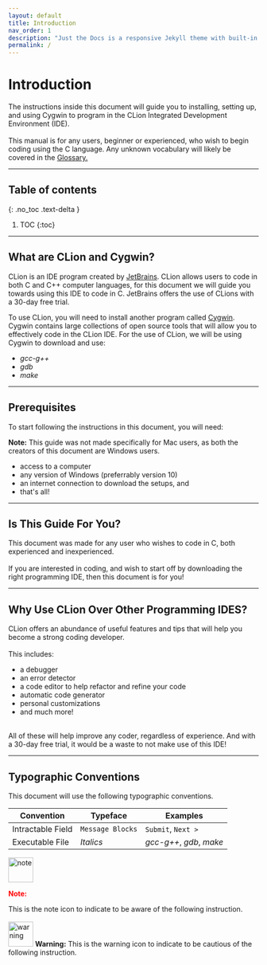 ```yaml
---
layout: default
title: Introduction
nav_order: 1
description: "Just the Docs is a responsive Jekyll theme with built-in search that is easily customizable and hosted on GitHub Pages."
permalink: /
---
```


# Introduction

The instructions inside this document will guide you to installing, setting up, and using Cygwin to program in the CLion Integrated Development Environment (IDE). 
<br/><br/>
This manual is for any users, beginner or experienced, who wish to begin coding using the C language. Any unknown vocabulary will likely be covered in the [Glossary.](https://go-maun.github.io/Keegan-Lawrance-User-Documentation/docs/index-test/)
<hr>

## Table of contents
{: .no_toc .text-delta }

1. TOC
{:toc}

---

## What are CLion and Cygwin?

CLion is an IDE program created by [JetBrains](https://www.jetbrains.com/). CLion allows users to code in both C and C++ computer languages, for this document we will guide you towards using this IDE to code in C. JetBrains offers the use of CLions with a 30-day free trial.

To use CLion, you will need to install another program called [Cygwin](https://www.cygwin.com/). Cygwin contains large collections of open source tools that will allow you to effectively code in the CLion IDE. For the use of CLion, we will be using Cygwin to download and use:
- _gcc-g++_
- _gdb_
- _make_
<hr>

## Prerequisites
To start following the instructions in this document, you will need: 

**Note:** This guide was not made specifically for Mac users, as both the creators of this document are Windows users.

- access to a computer
- any version of Windows (preferrably version 10)
- an internet connection to download the setups, and
- that's all!
<hr>

## Is This Guide For You?
This document was made for any user who wishes to code in C, both experienced and inexperienced.
<br/><br/>
If you are interested in coding, and wish to start off by downloading the right programming IDE, then this document is for you!
<hr>

## Why Use CLion Over Other Programming IDES?
CLion offers an abundance of useful features and tips that will help you become a strong coding developer.
<br/><br/>
This includes:
- a debugger
- an error detector
- a code editor to help refactor and refine your code
- automatic code generator
- personal customizations
- and much more!
<br/>
All of these will help improve any coder, regardless of experience. And with a 30-day free trial, it would be a waste to not make use of this IDE!
<hr>

## Typographic Conventions
This document will use the following typographic conventions.

| Convention | Typeface | Examples |
| ---------- | -------- | -------- |
| Intractable Field | ``Message Blocks`` | ``Submit``, ``Next >`` |
| Executable File | _Italics_ | _gcc-g++_, _gdb_, _make_ |

<img src="https://cdn.discordapp.com/attachments/498622698050813962/696144246062841937/download.png" alt="note" width="50"/> <p style="color:red"><b>Note:</b></p> This is the note icon to indicate to be aware of the following instruction.
<br/><br/>
<img src="https://cdn.discordapp.com/attachments/498622698050813962/696144248512446525/warning.png" alt="warning" width="50"/> **Warning:** This is the warning icon to indicate to be cautious of the following instruction.
